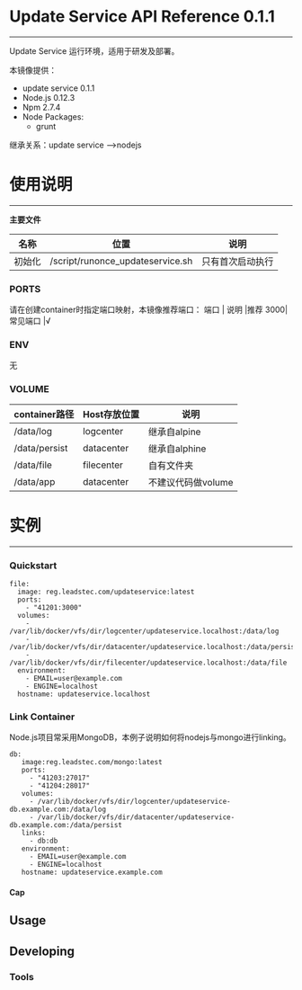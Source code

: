 # Update Service API Reference 0.1.1

***

Update Service 运行环境，适用于研发及部署。

本镜像提供：

* update service 0.1.1
* Node.js 0.12.3
* Npm 2.7.4
* Node Packages:
    - grunt
    
继承关系：update service -->nodejs

# 使用说明

***

**主要文件**

名称 |位置              |说明
--------|--------------------------|-----------------
初始化 | /script/runonce_updateservice.sh   | 只有首次启动执行

### PORTS

请在创建container时指定端口映射，本镜像推荐端口：
端口  | 说明     |推荐
3000| 常见端口  |√

### ENV

无

### VOLUME

container路径  | Host存放位置  | 说明
-------------|--------------|------------------
/data/log | logcenter   | 继承自alpine
/data/persist  |datacenter  | 继承自alphine
/data/file  |filecenter  | 自有文件夹
/data/app |datacenter  |不建议代码做volume

# 实例

***

### Quickstart

```
file:
  image: reg.leadstec.com/updateservice:latest
  ports:
  	- "41201:3000"
  volumes:
  	- /var/lib/docker/vfs/dir/logcenter/updateservice.localhost:/data/log
  	- /var/lib/docker/vfs/dir/datacenter/updateservice.localhost:/data/persist
  	- /var/lib/docker/vfs/dir/filecenter/updateservice.localhost:/data/file
  environment:
  	- EMAIL=user@example.com
  	- ENGINE=localhost
  hostname: updateservice.localhost
```

### Link Container

Node.js项目常采用MongoDB，本例子说明如何将nodejs与mongo进行linking。

```
db:
   image:reg.leadstec.com/mongo:latest
   ports:
   	 - "41203:27017"
   	 - "41204:28017"
   volumes:
     - /var/lib/docker/vfs/dir/logcenter/updateservice-db.example.com:/data/log
     - /var/lib/docker/vfs/dir/datacenter/updateservice-db.example.com:/data/persist
   links:
     - db:db
   environment:
     - EMAIL=user@example.com
     - ENGINE=localhost
   hostname: updateservice.example.com
```


#### Cap

## Usage

## Developing

### Tools

